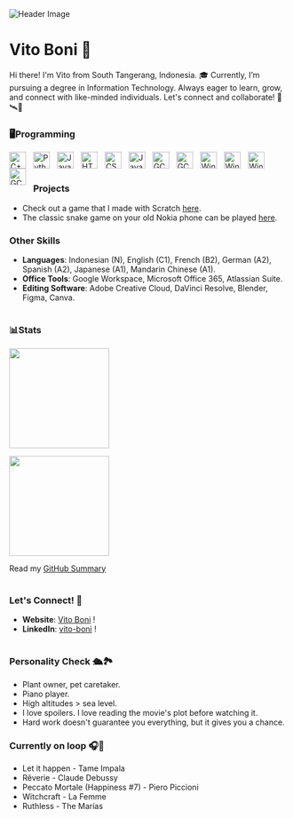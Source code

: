 <img src="https://github.com/vito-boni/vito-boni/blob/main/cutestuff/vito_intro.gif" alt="Header Image">

# Vito Boni 🧭
Hi there! I'm Vito from South Tangerang, Indonesia. 🎓 Currently, I’m pursuing a degree in Information Technology. Always eager to learn, grow, and connect with like-minded individuals. Let's connect and collaborate! 🔬🛰️🌌

### 🖥️Programming

  <img align="left" alt="C++" width="30px" style="padding-right:10px;" src="https://cdn.jsdelivr.net/gh/devicons/devicon/icons/cplusplus/cplusplus-original.svg" />
  <img align="left" alt="Python" width="30px" style="padding-right:10px;" src="https://cdn.jsdelivr.net/gh/devicons/devicon/icons/python/python-plain.svg" />
  <img align="left" alt="Java" width="30px" style="padding-right:10px;" src="https://cdn.jsdelivr.net/gh/devicons/devicon/icons/java/java-original.svg"/>
  <img align="left" alt="HTML" width="30px" style="padding-right:10px;" src="https://cdn.jsdelivr.net/gh/devicons/devicon/icons/html5/html5-plain.svg" />
  <img align="left" alt="CSS" width="30px" style="padding-right:10px;" src="https://cdn.jsdelivr.net/gh/devicons/devicon/icons/css3/css3-plain.svg" />
  <img align="left" alt="JavaScript" width="30px" style="padding-right:10px;" src="https://cdn.jsdelivr.net/gh/devicons/devicon/icons/javascript/javascript-plain.svg" />
  <img align="left" alt="GC" width="30px" style="padding-right:10px;" src="https://cdn.jsdelivr.net/gh/devicons/devicon/icons/mysql/mysql-original.svg" />
  <img align="left" alt="GC" width="30px" style="padding-right:10px;" src="https://cdn.jsdelivr.net/gh/devicons/devicon/icons/dart/dart-original.svg" />
  <img align="left" alt="Windows" width="30px" style="padding-right:10px;" src="https://cdn.jsdelivr.net/gh/devicons/devicon/icons/swift/swift-original.svg" />
  <img align="left" alt="Windows" width="30px" style="padding-right:10px;" src="https://cdn.jsdelivr.net/gh/devicons/devicon/icons/apple/apple-original.svg" />
  <img align="left" alt="Windows" width="30px" style="padding-right:10px;" src="https://cdn.jsdelivr.net/gh/devicons/devicon/icons/windows11/windows11-original.svg" />
  <img align="left" alt="GC" width="30px" style="padding-right:10px;" src="https://cdn.jsdelivr.net/gh/devicons/devicon/icons/googlecloud/googlecloud-original.svg" />
  
<br />

#

### Projects
- Check out a game that I made with Scratch [here](https://scratch.mit.edu/projects/944565585/).
- The classic snake game on your old Nokia phone can be played [here](https://github.com/vito-boni/Python/blob/main/SNAKE-IS-SNACKING/snake.py).

### Other Skills
- **Languages**: Indonesian (N), English (C1), French (B2), German (A2), Spanish (A2), Japanese (A1), Mandarin Chinese (A1).
- **Office Tools**: Google Workspace, Microsoft Office 365, Atlassian Suite.
- **Editing Software**: Adobe Creative Cloud, DaVinci Resolve, Blender, Figma, Canva.

#

### 📊Stats

<p align="left">
<a href="https://github.com/vito-boni">
  <img height="180em" src="https://github-readme-stats.vercel.app/api?username=vito-boni&show_icons=true&title_color=FFFFFF&text_color=FFFFFF&icon_color=2bbc8a&bg_color=1F2633&border_color=444c56&include_all_commits=true&count_private=true&custom_title=Stats"/>
</a>
</p>

<p align="left">
<a href="https://github.com/vito-boni">
  <img height="180em" src="https://github-readme-stats.vercel.app/api/top-langs/?username=vito-boni&layout=compact&langs_count=8&title_color=FFFFFF&text_color=FFFFFF&bg_color=1F2633&border_color=444c56"/>
</a>
</p>

Read my [GitHub Summary](https://github.com/vito-boni/vito-boni/blob/main/SUMMARY.md)

#

### Let's Connect! 📲
- **Website**: [Vito Boni](https://vitoboni.carrd.co) !
- **LinkedIn**: [vito-boni](https://linkedin.com/in/vito-boni) !

#

### Personality Check 🛳️🏞️
- Plant owner, pet caretaker.
- Piano player.
- High altitudes > sea level.
- I love spoilers. I love reading the movie's plot before watching it.
- Hard work doesn't guarantee you everything, but it gives you a chance.

### Currently on loop 🎧🔂
- Let it happen - Tame Impala
- Rêverie - Claude Debussy
- Peccato Mortale (Happiness #7) - Piero Piccioni
- Witchcraft - La Femme
- Ruthless - The Marías
